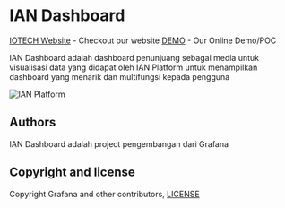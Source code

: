 
# IAN Dashboard


[IOTECH Website] - Checkout our website
[DEMO] - Our Online Demo/POC

IAN Dashboard adalah dashboard penunjuang sebagai media untuk visualisasi data yang didapat oleh IAN Platform untuk menampilkan dashboard yang menarik dan multifungsi kepada pengguna

![IAN Platform](https://www.iotech.co.id/images/Ian%20Dashboard.png)


## Authors
IAN Dashboard adalah project pengembangan dari Grafana

## Copyright and license

Copyright Grafana and other contributors, [LICENSE]




[IOTECH Website]: <http://iotech.co.id>
[DEMO]: <https://utilitydemo.colinn.id:1880>
[LICENSE]: <https://github.com/grafana/grafana/blob/main/LICENSE>
